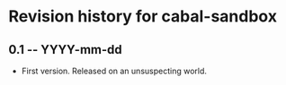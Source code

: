# Revision history for cabal-sandbox

## 0.1 -- YYYY-mm-dd

* First version. Released on an unsuspecting world.
